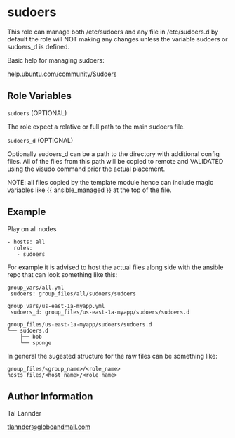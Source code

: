 sudoers
=========

This role can manage both /etc/sudoers and any file in /etc/sudoers.d
by default the role will NOT making any changes unless the variable
sudoers or sudoers_d is defined.


Basic help for managing sudoers:

[help.ubuntu.com/community/Sudoers](https://help.ubuntu.com/community/Sudoers)


Role Variables
--------------
`sudoers`     (OPTIONAL)

The role expect a relative or full path to the main sudoers file.


`sudoers_d`   (OPTIONAL)

Optionally sudoers_d can be a path to the directory with additional config files.
All of the files from this path will be copied to remote and VALIDATED using
the visudo command prior the actual placement.


NOTE: all files copied by the template module hence can include magic
      variables like {{ ansible_managed }} at the top of the file.


Example
----------------

Play on all nodes

```
- hosts: all
  roles:
   - sudoers
```

For example it is advised to host the actual files along side with the ansible
repo that can look something like this:


```
group_vars/all.yml
 sudoers: group_files/all/sudoers/sudoers

group_vars/us-east-1a-myapp.yml
 sudoers_d: group_files/us-east-1a-myapp/sudoers/sudoers.d

group_files/us-east-1a-myapp/sudoers/sudoers.d
└── sudoers.d
    ├── bob
    └── sponge
```

In general the sugested structure for the raw files can be something like:

```
group_files/<group_name>/<role_name>
hosts_files/<host_name>/<role_name>
```

Author Information
------------------

Tal Lannder

tlannder@globeandmail.com

